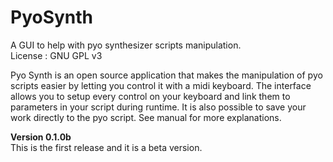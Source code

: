 # PyoSynth
A GUI to help with pyo synthesizer scripts manipulation.</br>
License : GNU GPL v3

Pyo Synth is an open source application that makes the manipulation of pyo scripts easier by letting you control it with a midi keyboard. The interface allows you to setup every control on your keyboard and link them to parameters in your script during runtime. It is also possible to save your work directly to the pyo script. See manual for more explanations.

<b>Version 0.1.0b</b></br>
This is the first release and it is a beta version.
